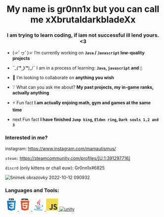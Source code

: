 <h1 align="center">My name is gr0nn1x but you can call me xXbrutaldarkbladeXx</h1>
<h3 align="center">I am trying to learn coding, if iam not successful ill lend yours.<3</h3>

- (☞ﾟヮﾟ)☞ I’m currently working on **`Java` / `Javascript` low-quality projects**

- ¯\_( ͡° ͜ʖ ͡°)_/¯ I am in a process of learning: **`Java`, `javascript` and  `🐍`**

- 👯 I’m looking to collaborate on **anything you wish**

- ❔ What can you ask me about? **My past projects, my in-game ranks, actually anything**

- ⚡ Fun fact **I am actually enjoing math, gym and games at the same time**
- next Fun fact **I have finished `Jump king`, `Elden ring`, `Dark souls 1,2 and 3`**

  
  


  
<h3 align="left">Interested in me?</h3>
  
instagram: https://www.instagram.com/mamautismus/
  
`steam:` https://steamcommunity.com/profiles/[U:1:391297716] 

`discrd` (only kittens or chall euw): Gr0nn1x#6825
<p align="left">
</p>

![Snímek obrazovky 2022-10-12 090932](https://user-images.githubusercontent.com/100243642/195273943-ebf67541-8a12-4dfd-b84a-e0145d3cd5ab.png)


<h3 align="left">Languages and Tools:</h3>
<p align="left"> <a href="https://www.w3schools.com/css/" target="_blank" rel="noreferrer"> <img src="https://raw.githubusercontent.com/devicons/devicon/master/icons/css3/css3-original-wordmark.svg" alt="css3" width="40" height="40"/> </a> <a href="https://www.w3.org/html/" target="_blank" rel="noreferrer"> <img src="https://raw.githubusercontent.com/devicons/devicon/master/icons/html5/html5-original-wordmark.svg" alt="html5" width="40" height="40"/> </a> <a href="https://www.java.com" target="_blank" rel="noreferrer"> <img src="https://raw.githubusercontent.com/devicons/devicon/master/icons/java/java-original.svg" alt="java" width="40" height="40"/> </a> <a href="https://developer.mozilla.org/en-US/docs/Web/JavaScript" target="_blank" rel="noreferrer"> <img src="https://raw.githubusercontent.com/devicons/devicon/master/icons/javascript/javascript-original.svg" alt="javascript" width="40" height="40"/> </a> <a href="https://unity.com/" target="_blank" rel="noreferrer"> <img src="https://www.vectorlogo.zone/logos/unity3d/unity3d-icon.svg" alt="unity" width="40" height="40"/> </a> </p>

  
  
 
  
  

